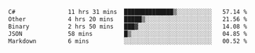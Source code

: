 <!--START_SECTION:waka-->

```txt
C#               11 hrs 31 mins  ██████████████▒░░░░░░░░░░   57.14 %
Other            4 hrs 20 mins   █████▒░░░░░░░░░░░░░░░░░░░   21.56 %
Binary           2 hrs 50 mins   ███▓░░░░░░░░░░░░░░░░░░░░░   14.08 %
JSON             58 mins         █▒░░░░░░░░░░░░░░░░░░░░░░░   04.85 %
Markdown         6 mins          ░░░░░░░░░░░░░░░░░░░░░░░░░   00.52 %
```

<!--END_SECTION:waka-->
